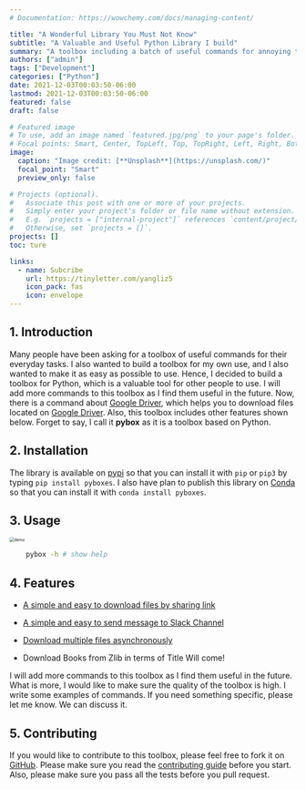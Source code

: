 ```yaml
---
# Documentation: https://wowchemy.com/docs/managing-content/

title: "A Wonderful Library You Must Not Know"
subtitle: "A Valuable and Useful Python Library I build"
summary: "A toolbox including a batch of useful commands for annoying tasks."
authors: ["admin"]
tags: ["Development"]
categories: ["Python"]
date: 2021-12-03T00:03:50-06:00
lastmod: 2021-12-03T00:03:50-06:00
featured: false
draft: false

# Featured image
# To use, add an image named `featured.jpg/png` to your page's folder.
# Focal points: Smart, Center, TopLeft, Top, TopRight, Left, Right, BottomLeft, Bottom, BottomRight.
image:
  caption: "Image credit: [**Unsplash**](https://unsplash.com/)"
  focal_point: "Smart"
  preview_only: false

# Projects (optional).
#   Associate this post with one or more of your projects.
#   Simply enter your project's folder or file name without extension.
#   E.g. `projects = ["internal-project"]` references `content/project/deep-learning/index.md`.
#   Otherwise, set `projects = []`.
projects: []
toc: ture

links:
  - name: Subcribe
    url: https://tinyletter.com/yangliz5
    icon_pack: fas
    icon: envelope
---
```


<!-- {{< toc >}} -->

## 1. Introduction

Many people have been asking for a toolbox of useful commands for their everyday tasks. I also wanted to build a toolbox for my own use, and I also wanted to make it as easy as possible to use. Hence, I decided to build a toolbox for Python, which is a valuable tool for other people to use. I will add more commands to this toolbox as I find them useful in the future. Now, there is a command about [Google Driver][], which helps you to download files located on [Google Driver][]. Also, this toolbox includes other features shown below. Forget to say, I call it **pybox** as it is a toolbox based on Python.

## 2. Installation

The library is available on [pypi][] so that you can install it with `pip` or `pip3` by typing `pip install pyboxes`. I also have plan to publish this library on [Conda][] so that you can install it with `conda install pyboxes`.

## 3. Usage

<img src="https://cdn.jsdelivr.net/gh/cauliyang/blog-image@main//img/20211203154400.png" alt="demo" style="zoom:50%;" />

```bash
    pybox -h # show help
```

## 4. Features

- [A simple and easy to download files by sharing link](https://github.com/cauliyang/pybox#a-simple-and-easy-to-download-files-by-sharing-link)

- [A simple and easy to send message to Slack Channel](https://github.com/cauliyang/pybox#a-simple-and-easy-to-send-message-to-slack-channel)

- [Download multiple files asynchronously](https://github.com/cauliyang/pybox#download-multiple-files-asynchronously)

- Download Books from Zlib in terms of Title Will come!

I will add more commands to this toolbox as I find them useful in the future. What is more, I would like to make sure the quality of the toolbox is high. I write some examples of commands. If you need something specific, please let me know. We can discuss it.

## 5. Contributing

If you would like to contribute to this toolbox, please feel free to fork it on [GitHub][]. Please make sure you read the [contributing guide][] before you start. Also, please make sure you pass all the tests before you pull request.

<!-- link -->

[google driver]: https://drive.google.com/
[pypi]: https://pypi.org/project/pybox/
[conda]: https://conda.io/
[github]: https://github.com/cauliyang/pybox
[contributing guide]: https://github.com/cauliyang/pybox/blob/main/CONTRIBUTING.rst
